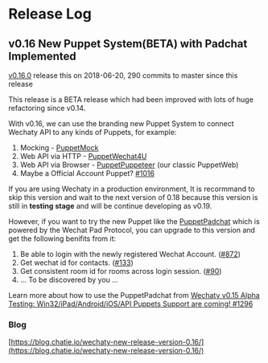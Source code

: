 # Release Log

## v0.16 New Puppet System\(BETA\) with Padchat Implemented <a id="v-0-16-new-puppet-system-beta-with-padchat-implemented"></a>

​[v0.16.0](https://github.com/Chatie/wechaty/releases/tag/v0.16.0) release this on 2018-06-20, 290 commits to master since this release

This release is a BETA release which had been improved with lots of huge refactoring since v0.14.

With v0.16, we can use the branding new Puppet System to connect Wechaty API to any kinds of Puppets, for example:

1. Mocking - [PuppetMock](https://github.com/Chatie/wechaty/tree/ed72a78b61ccc352d9bd9f5a06054a218cdd1d0d/src/puppet-mock)​
2. Web API via HTTP - [PuppetWechat4U](https://github.com/Chatie/wechaty/tree/ed72a78b61ccc352d9bd9f5a06054a218cdd1d0d/src/puppet-wechat4u)​
3. Web API via Browser - [PuppetPuppeteer](https://github.com/Chatie/wechaty/tree/ed72a78b61ccc352d9bd9f5a06054a218cdd1d0d/src/puppet-puppeteer) \(our classic PuppetWeb\)
4. Maybe a Official Account Puppet? [\#1016](https://github.com/Chatie/wechaty/issues/1016)​

If you are using Wechaty in a production environment, It is recormmand to skip this version and wait to the next version of 0.18 because this version is still in **testing stage** and will be continue developing as v0.19.

However, if you want to try the new Puppet like the [PuppetPadchat](https://github.com/lijiarui/wechaty-puppet-padchat) which is powered by the Wechat Pad Protocol, you can upgrade to this version and get the following benifits from it:

1. Be able to login with the newly registered Wechat Account. \([\#872](https://github.com/Chatie/wechaty/issues/872)\)
2. Get wechat id for contacts. \([\#133](https://github.com/Chatie/wechaty/issues/133)\)
3. Get consistent room id for rooms across login session. \([\#90](https://github.com/Chatie/wechaty/issues/90)\)
4. ... To be discovered by you ...

Learn more about how to use the PuppetPadchat from [Wechaty v0.15 Alpha Testing: Win32/iPad/Android/iOS/API Puppets Support are coming! \#1296](https://github.com/Chatie/wechaty/issues/1296)​

### Blog <a id="blog"></a>

​[https://blog.chatie.io/wechaty-new-release-version-0.16/](https://blog.chatie.io/wechaty-new-release-version-0.16/)​


